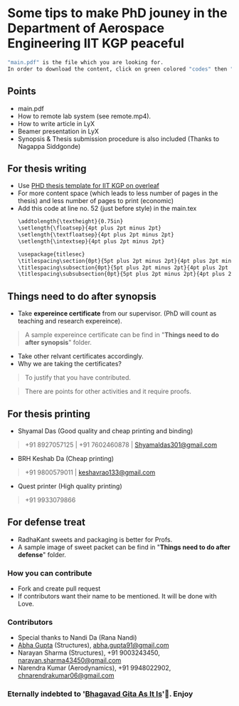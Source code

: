 # Some tips to make PhD jouney in the Department of Aerospace Engineering IIT KGP peaceful

```sh
"main.pdf" is the file which you are looking for.
In order to download the content, click on green colored "codes" then "download ZIP".
```
## Points
- main.pdf
- How to remote lab system (see remote.mp4).
- How to write article in LyX 
- Beamer presentation in LyX
- Synopsis & Thesis submission procedure is also included (Thanks to Nagappa Siddgonde)

## For thesis writing
- Use [PHD thesis template for IIT KGP on overleaf](https://www.overleaf.com/latex/templates/phd-thesis-template-for-indian-institute-of-technology-kharagpur/dmwmpwsjpkyr)
- For more content space (which leads to less number of pages in the thesis) and less number of pages to print (economic)
- Add this code at line no. 52 (just before style) in the main.tex
    ```sh
    \addtolength{\textheight}{0.75in}
    \setlength{\floatsep}{4pt plus 2pt minus 2pt}
    \setlength{\textfloatsep}{4pt plus 2pt minus 2pt}
    \setlength{\intextsep}{4pt plus 2pt minus 2pt}
    
    \usepackage{titlesec}
    \titlespacing\section{0pt}{5pt plus 2pt minus 2pt}{4pt plus 2pt minus 2pt}
    \titlespacing\subsection{0pt}{5pt plus 2pt minus 2pt}{4pt plus 2pt minus 2pt}
    \titlespacing\subsubsection{0pt}{5pt plus 2pt minus 2pt}{4pt plus 2pt minus 2pt}
    ```

## Things need to do after synopsis
- Take **expereince certificate** from our supervisor. (PhD will count as teaching and research expereince). 
> A sample expereince certificate can be find in "**Things need to do after synopsis**" folder.
- Take other relvant certificates accordingly.
- Why we are taking the certificates?
> To justify that you have contributed. 

> There are points for other activities and it require proofs.

## For thesis printing
- Shyamal Das (Good quality and cheap printing and binding)
> +91 8927057125 | +91 7602460878 | Shyamaldas301@gmail.com
- BRH Keshab Da (Cheap printing)
> +91 9800579011 | keshavrao133@gmail.com
- Quest printer (High quality printing)
> +91 9933079866

## For defense treat
- RadhaKant sweets and packaging is better for Profs.
- A sample image of sweet packet can be find in "**Things need to do after defense**" folder.

### How you can contribute
- Fork and create pull request
- If contributors want their name to be mentioned. It will be done with Love.

### Contributors
- Special thanks to Nandi Da (Rana Nandi)
- [Abha Gupta](https://pec.ac.in/abha-gupta) (Structures), abha.gupta91@gmail.com
- Narayan Sharma (Structures), +91 9003243450, narayan.sharma43450@gmail.com
- Narendra Kumar (Aerodynamics), +91 9948022902, chnarendrakumar06@gmail.com
 
### Eternally indebted to '[Bhagavad Gita As It Is](https://vedabase.io/en/library/bg/)'🙂. Enjoy